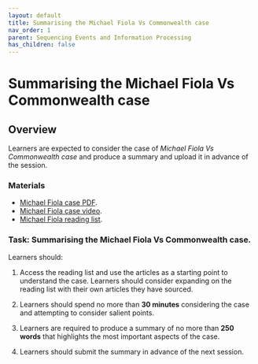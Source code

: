 ```yaml
---
layout: default
title: Summarising the Michael Fiola Vs Commonwealth case
nav_order: 1
parent: Sequencing Events and Information Processing
has_children: false
---
```


# Summarising the Michael Fiola Vs Commonwealth case

## Overview
Learners are expected to consider the case of *Michael Fiola Vs Commonwealth case* and produce a summary and upload it in advance of the session.

### Materials
* [Michael Fiola case PDF](../resources/case.pdf).
* [Michael Fiola case video](../resources/fiola.m4v).
* [Michael Fiola reading list](../readingList/).

### Task: Summarising the Michael Fiola Vs Commonwealth case.
Learners should:

1. Access the reading list and use the articles as a starting point to understand the case. Learners should consider expanding on the reading list with their own articles they have sourced.

2. Learners should spend no more than **30 minutes** considering the case and attempting to consider salient points.

3. Learners are required to produce a summary of no more than **250 words** that highlights the most important aspects of the case.

4. Learners should submit the summary in advance of the next session.
